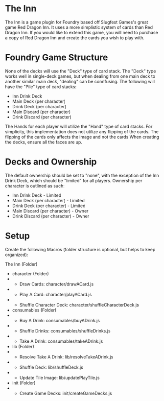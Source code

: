 # The Inn

The Inn is a game plugin for Foundry based off Slugfest Games's great game Red Dragon Inn.  It uses a more simplistic system of cards than Red Dragon Inn.  If you would like to extend this game, you will need to purchase a copy of Red Dragon Inn and create the cards you wish to play with.

# Foundry Game Structure

None of the decks will use the "Deck" type of card stack.  The "Deck" type works well in single-deck games, but when dealing from one main deck to another similar main deck, "dealing" can be connfusing.  The following will have the "Pile" type of card stacks:

- Inn Drink Deck
- Main Deck (per character)
- Drink Deck (per character)
- Main Discard (per character)
- Drink Discard (per character)

The Hands for each player will utilize the "Hand" type of card stacks.  For simplicity, this implementation does not utilize any flipping of the cards.  The flipping of the cards only affects the image and not the cards When creating the decks, ensure all the faces are up.

# Decks and Ownership

The default ownership should be set to "none", with the exception of the Inn Drink Deck, which should be "limited" for all players.  Ownership per character is outlined as such:

  - Inn Drink Deck - Limited
  - Main Deck (per character) - Limited
  - Drink Deck (per character) - Limited
  - Main Discard (per character) - Owner
  - Drink Discard (per character) - Owner

# Setup

Create the following Macros (folder structure is optional, but helps to keep organized):

   The Inn (Folder)
   - character (Folder)
   - - Draw Cards: character/drawACard.js
   - - Play A Card: character/playACard.js
   - - Shuffle Character Deck: character/shuffleCharacterDeck.js
   - consumables (Folder)
   - - Buy A Drink: consumables/buyADrink.js
   - - Shuffle Drinks: consumables/shuffleDrinks.js
   - - Take A Drink: consumables/takeADrink.js
   - lib (Folder)
   - - Resolve Take A Drink: lib/resolveTakeADrink.js
   - - Shuffle Deck: lib/shuffleDeck.js
   - - Update Tile Image: lib/updatePlayTile.js
   - init (Folder)
   - - Create Game Decks: init/createGameDecks.js
